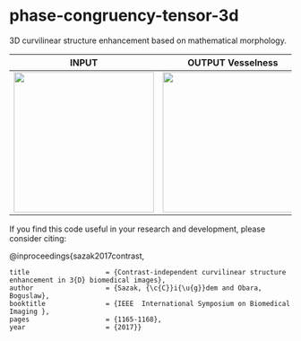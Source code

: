 # phase-congruency-tensor-3d
3D curvilinear structure enhancement based on mathematical morphology.

| INPUT | OUTPUT Vesselness |OUTPUT Neuriteness |
| ------------- | ------------- | ------------- |
| <img src="https://user-images.githubusercontent.com/16241900/53951932-a5cc6a80-40e0-11e9-97d9-69ef41ff1634.png" width="250">  | <img src="https://user-images.githubusercontent.com/16241900/53952006-cc8aa100-40e0-11e9-8de1-9f3330a279a4.png" width="250"> | <img src="https://user-images.githubusercontent.com/16241900/53952042-e4622500-40e0-11e9-8ecc-595001ef707f.png" width="250"> |

If you find this code useful in your research and development, please consider citing:


@inproceedings{sazak2017contrast,

	title					= {Contrast-independent curvilinear structure enhancement in 3{D} biomedical images},
	author					= {Sazak, {\c{C}}i{\u{g}}dem and Obara, Boguslaw},
	booktitle				= {IEEE  International Symposium on Biomedical Imaging },
	pages					= {1165-1168},
	year					= {2017}}

 

